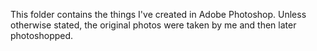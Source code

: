 This folder contains the things I've created in Adobe Photoshop. Unless otherwise stated, the original photos were taken by me and then later photoshopped.
